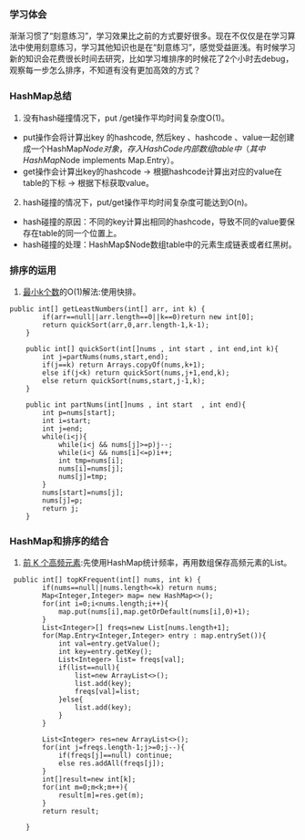 ### 学习体会
渐渐习惯了“刻意练习”，学习效果比之前的方式要好很多。现在不仅仅是在学习算法中使用刻意练习，学习其他知识也是在“刻意练习”，感觉受益匪浅。有时候学习新的知识会花费很长时间去研究，比如学习堆排序的时候花了2个小时去debug，观察每一步怎么排序，不知道有没有更加高效的方式？
### HashMap总结
1. 没有hash碰撞情况下，put /get操作平均时间复杂度O(1)。
  - put操作会将计算出key 的hashcode, 然后key 、hashcode 、value一起创建成一个HashMap$Node对象，存入HashCode内部数组table中（其中HashMap$Node implements Map.Entry）。
  - get操作会计算出key的hashcode -> 根据hashcode计算出对应的value在table的下标 -> 根据下标获取value。
2. hash碰撞的情况下，put/get操作平均时间复杂度可能达到O(n)。
  - hash碰撞的原因：不同的key计算出相同的hashcode，导致不同的value要保存在table的同一个位置上。
  - hash碰撞的处理：HashMap$Node数组table中的元素生成链表或者红黑树。
### 排序的运用
1. [最小k个数](https://leetcode-cn.com/problems/zui-xiao-de-kge-shu-lcof/)的O(1)解法:使用快排。

```
public int[] getLeastNumbers(int[] arr, int k) {
        if(arr==null||arr.length==0||k==0)return new int[0];
        return quickSort(arr,0,arr.length-1,k-1);
    }

    public int[] quickSort(int[]nums , int start , int end,int k){
        int j=partNums(nums,start,end);
        if(j==k) return Arrays.copyOf(nums,k+1);
        else if(j<k) return quickSort(nums,j+1,end,k);
        else return quickSort(nums,start,j-1,k);
    }

    public int partNums(int[]nums , int start  , int end){
        int p=nums[start];
        int i=start;
        int j=end;
        while(i<j){
            while(i<j && nums[j]>=p)j--;
            while(i<j && nums[i]<=p)i++;
            int tmp=nums[i];
            nums[i]=nums[j];
            nums[j]=tmp;
        }
        nums[start]=nums[j];
        nums[j]=p;
        return j;
    }
```
### HashMap和排序的结合
1. [前 K 个高频元素](https://leetcode-cn.com/problems/top-k-frequent-elements/):先使用HashMap统计频率，再用数组保存高频元素的List。
```
 public int[] topKFrequent(int[] nums, int k) {
        if(nums==null||nums.length<=k) return nums;
        Map<Integer,Integer> map= new HashMap<>();
        for(int i=0;i<nums.length;i++){
            map.put(nums[i],map.getOrDefault(nums[i],0)+1);
        }
        List<Integer>[] freqs=new List[nums.length+1];
        for(Map.Entry<Integer,Integer> entry : map.entrySet()){
            int val=entry.getValue();
            int key=entry.getKey();
            List<Integer> list= freqs[val];
            if(list==null){
                list=new ArrayList<>();
                list.add(key);
                freqs[val]=list;
            }else{
                list.add(key);
            }
        }
        
        List<Integer> res=new ArrayList<>();
        for(int j=freqs.length-1;j>=0;j--){
            if(freqs[j]==null) continue;
            else res.addAll(freqs[j]);
        }
        int[]result=new int[k];
        for(int m=0;m<k;m++){
            result[m]=res.get(m);
        }
        return result;

    }
```

